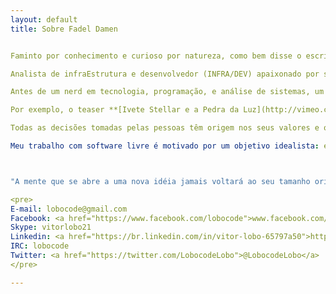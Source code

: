 ```yaml
---
layout: default
title: Sobre Fadel Damen


Faminto por conhecimento e curioso por natureza, como bem disse o escritor Eça de Queiroz, "A curiosidade, instinto de complexidade infinita, leva por um lado a escutar atrás das portas e por outro lado a descobrir a América". Sou aficionado por novas descobertas, em descobrir como funciona cada mecanismo, sistema, programa, e todo este ecossistema de base tecnológica e artística.

Analista de infraEstrutura e desenvolvedor (INFRA/DEV) apaixonado por software livre e todo seu ecossistema, tenho feito significativas contribuições de sofware, contribuições de tradução, revisão, correção de software, de divulgação da filosofia livre, e sou usuário e **[Embaixador da distribuição GNU/Linux Fedora no Brasil.](https://fedoraproject.org/wiki/User:Lobocode)**.

Antes de um nerd em tecnologia, programação, e análise de sistemas, um artista. Trabalhei bons anos em agências publicitárias elaborando comerciais, propagandas, teaser's para vender filmes em 3d. Trajetória que me rendeu boa experiência e ótimas amizades no ramo. Além disso, dois conhecidos teaser's que foram publicados no vimeo e\ou youtube.

Por exemplo, o teaser **[Ivete Stellar e a Pedra da Luz](http://vimeo.com/6151999)** desenvolvido no Studio Cacomotion de Ivete Sangalo na Bahia do qual participei da produção como modelador em 2009, e **[Ronaldinho vs Aliens](https://www.youtube.com/watch?v=u2vd6ts-HsQ)** que fiz a modelagem , rigging e automação em programação Python no ano seguinte. Além deste portfólio - **[https://lobocode.tumblr.com](https://lobocode.tumblr.com)**.

Todas as decisões tomadas pelas pessoas têm origem nos seus valores e objetivos. Muitos podem ter objetivos e valores diferentes como fama, lucro, amor, sobrevivência, diversão e liberdade são apenas alguns dos valores que uma pessoa pode ter. Quando o objetivo é ajudar aos outros como a si mesmo, **nós chamamos a isso idealismo.**

Meu trabalho com software livre é motivado por um objetivo idealista: espalhar a liberdade e cooperação. Eu quero encorajar a difusão do software livre, substituindo o software proprietário, que proíbe a cooperação, e assim tornando nossa sociedade melhor. Eu torno o meu código disponível para uso em software livre, e não em software proprietário, a fim de encorajar outras pessoas que programam a deixar seu código livre também. Pragmaticamente falando, mantenha-se firme por alguma coisa, ou você cairá por qualquer coisa.



"A mente que se abre a uma nova idéia jamais voltará ao seu tamanho original".*Albert Einstein*.

<pre>
E-mail: lobocode@gmail.com
Facebook: <a href="https://www.facebook.com/lobocode">www.facebook.com/lobocode</a>
Skype: vitorlobo21
Linkedin: <a href="https://br.linkedin.com/in/vitor-lobo-65797a50">https://br.linkedin.com/in/vitor-lobo-65797a50</a>
IRC: lobocode
Twitter: <a href="https://twitter.com/LobocodeLobo">@LobocodeLobo</a>
</pre>

---
```

